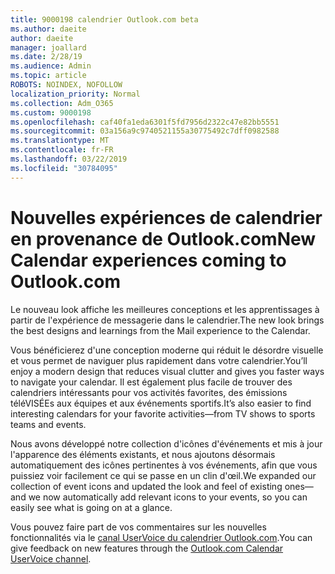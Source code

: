 ```yaml
---
title: 9000198 calendrier Outlook.com beta
ms.author: daeite
author: daeite
manager: joallard
ms.date: 2/28/19
ms.audience: Admin
ms.topic: article
ROBOTS: NOINDEX, NOFOLLOW
localization_priority: Normal
ms.collection: Adm_O365
ms.custom: 9000198
ms.openlocfilehash: caf40fa1eda6301f5fd7956d2322c47e82bb5551
ms.sourcegitcommit: 03a156a9c9740521155a30775492c7dff0982588
ms.translationtype: MT
ms.contentlocale: fr-FR
ms.lasthandoff: 03/22/2019
ms.locfileid: "30784095"
---
```

# <a name="new-calendar-experiences-coming-to-outlookcom"></a><span data-ttu-id="223e4-102">Nouvelles expériences de calendrier en provenance de Outlook.com</span><span class="sxs-lookup"><span data-stu-id="223e4-102">New Calendar experiences coming to Outlook.com</span></span>

<span data-ttu-id="223e4-103">Le nouveau look affiche les meilleures conceptions et les apprentissages à partir de l'expérience de messagerie dans le calendrier.</span><span class="sxs-lookup"><span data-stu-id="223e4-103">The new look brings the best designs and learnings from the Mail experience to the Calendar.</span></span>

<span data-ttu-id="223e4-104">Vous bénéficierez d'une conception moderne qui réduit le désordre visuelle et vous permet de naviguer plus rapidement dans votre calendrier.</span><span class="sxs-lookup"><span data-stu-id="223e4-104">You’ll enjoy a modern design that reduces visual clutter and gives you faster ways to navigate your calendar.</span></span> <span data-ttu-id="223e4-105">Il est également plus facile de trouver des calendriers intéressants pour vos activités favorites, des émissions téléVISÉEs aux équipes et aux événements sportifs.</span><span class="sxs-lookup"><span data-stu-id="223e4-105">It’s also easier to find interesting calendars for your favorite activities—from TV shows to sports teams and events.</span></span>

<span data-ttu-id="223e4-106">Nous avons développé notre collection d'icônes d'événements et mis à jour l'apparence des éléments existants, et nous ajoutons désormais automatiquement des icônes pertinentes à vos événements, afin que vous puissiez voir facilement ce qui se passe en un clin d'œil.</span><span class="sxs-lookup"><span data-stu-id="223e4-106">We expanded our collection of event icons and updated the look and feel of existing ones—and we now automatically add relevant icons to your events, so you can easily see what is going on at a glance.</span></span>

<span data-ttu-id="223e4-107">Vous pouvez faire part de vos commentaires sur les nouvelles fonctionnalités via le [canal UserVoice du calendrier Outlook.com](https://outlook.uservoice.com/forums/601444-new-experiences-in-outlook-com?category_id=209197).</span><span class="sxs-lookup"><span data-stu-id="223e4-107">You can give feedback on new features through the [Outlook.com Calendar UserVoice channel](https://outlook.uservoice.com/forums/601444-new-experiences-in-outlook-com?category_id=209197).</span></span>